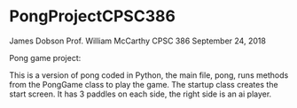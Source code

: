 # PongProjectCPSC386

James Dobson
Prof. William McCarthy
CPSC 386
September 24, 2018

Pong game project:

This is a version of pong coded in Python, the main file, pong, runs methods from the PongGame class to play the game. The startup class creates the start screen. It has 3 paddles on each side, the right side is an ai player.




